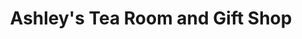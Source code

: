 ---
title: "Ashley's Tea Room and Gift Shop"
url: /malaybalay/ashleys-tea-room-and-gift-shop/
shop: Andenken
---